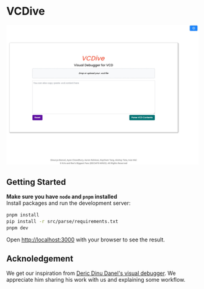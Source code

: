 # VCDive


![Home Page](/github_readme/home_page.jpg)

## Getting Started

**Make sure you have `node` and `pnpm` installed**  
Install packages and run the development server:

```bash
pnpm install
pip install -r src/parse/requirements.txt
pnpm dev
```
Open [http://localhost:3000](http://localhost:3000) with your browser to see the result.


## Acknoledgement
We get our inspiration from [Deric Dinu Danel's visual debugger](https://github.com/dericdinudaniel/eecs470-p4-gui-debugger.git). We appreciate him sharing his work with us and explaining some workflow. 

<!-- You can start editing the page by modifying `app/page.tsx`. The page auto-updates as you edit the file. -->

<!-- This project uses [`next/font`](https://nextjs.org/docs/app/building-your-application/optimizing/fonts) to automatically optimize and load [Geist](https://vercel.com/font), a new font family for Vercel.

## Learn More

To learn more about Next.js, take a look at the following resources:

- [Next.js Documentation](https://nextjs.org/docs) - learn about Next.js features and API.
- [Learn Next.js](https://nextjs.org/learn) - an interactive Next.js tutorial.

You can check out [the Next.js GitHub repository](https://github.com/vercel/next.js) - your feedback and contributions are welcome!

## Deploy on Vercel

The easiest way to deploy your Next.js app is to use the [Vercel Platform](https://vercel.com/new?utm_medium=default-template&filter=next.js&utm_source=create-next-app&utm_campaign=create-next-app-readme) from the creators of Next.js.

Check out our [Next.js deployment documentation](https://nextjs.org/docs/app/building-your-application/deploying) for more details. -->
